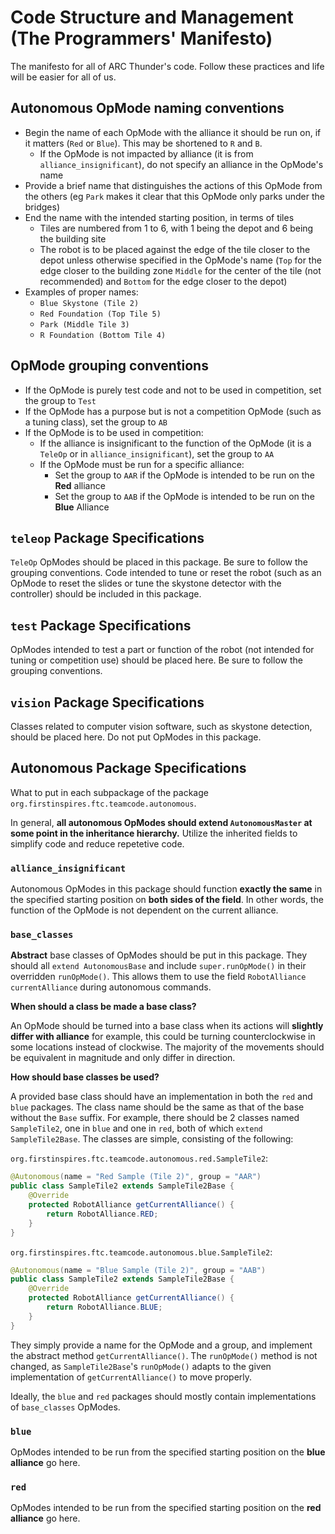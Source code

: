 # Code Structure and Management (The Programmers' Manifesto)

The manifesto for all of ARC Thunder's code. Follow these practices and life will be easier for all of us.

## **Autonomous** OpMode naming conventions

* Begin the name of each OpMode with the alliance it should be run on, if it matters (`Red` or `Blue`). This may be shortened to `R` and `B`.
    * If the OpMode is not impacted by alliance (it is from `alliance_insignificant`), do not specify an alliance in the OpMode's name
* Provide a brief name that distinguishes the actions of this OpMode from the others (eg `Park` makes it clear that this OpMode only parks under the bridges)
* End the name with the intended starting position, in terms of tiles
    * Tiles are numbered from 1 to 6, with 1 being the depot and 6 being the building site
    * The robot is to be placed against the edge of the tile closer to the depot unless otherwise specified in the OpMode's name (`Top` for the edge closer to the building zone `Middle` for the center of the tile (not recommended) and `Bottom` for the edge closer to the depot)
* Examples of proper names:
    * `Blue Skystone (Tile 2)`
    * `Red Foundation (Top Tile 5)`
    * `Park (Middle Tile 3)`
    * `R Foundation (Bottom Tile 4)`
    
## OpMode grouping conventions
* If the OpMode is purely test code and not to be used in competition, set the group to `Test`
* If the OpMode has a purpose but is not a competition OpMode (such as a tuning class), set the group to `AB`
* If the OpMode is to be used in competition:
    * If the alliance is insignificant to the function of the OpMode (it is a `TeleOp` or in `alliance_insignificant`), set the group to `AA`
    * If the OpMode must be run for a specific alliance:
        * Set the group to `AAR` if the OpMode is intended to be run on the **Red** alliance
        * Set the group to `AAB` if the OpMode is intended to be run on the **Blue** Alliance

## `teleop` Package Specifications
`TeleOp` OpModes should be placed in this package. Be sure to follow the grouping conventions. Code intended to tune or reset the robot (such as an OpMode to reset the slides or tune the skystone detector with the controller) should be included in this package.

## `test` Package Specifications
OpModes intended to test a part or function of the robot (not intended for tuning or competition use) should be placed here. Be sure to follow the grouping conventions.

## `vision` Package Specifications
Classes related to computer vision software, such as skystone detection, should be placed here. Do not put OpModes in this package.

## Autonomous Package Specifications
What to put in each subpackage of the package `org.firstinspires.ftc.teamcode.autonomous`. 

In general, **all autonomous OpModes should extend `AutonomousMaster` at some point in the inheritance hierarchy.** Utilize the inherited fields to simplify code and reduce repetetive code.

### `alliance_insignificant`
Autonomous OpModes in this package should function **exactly the same** in the specified starting position on **both sides of the field**. In other words, the function of the OpMode is not dependent on the current alliance.

### `base_classes`
**Abstract** base classes of OpModes should be put in this package. They should all `extend AutonomousBase` and include `super.runOpMode()` in their overridden `runOpMode()`. This allows them to use the field `RobotAlliance currentAlliance` during autonomous commands.

**When should a class be made a base class?** 

An OpMode should be turned into a base class when its actions will **slightly differ with alliance** for example, this could be turning counterclockwise in some locations instead of clockwise. The majority of the movements should be equivalent in magnitude and only differ in direction. 

**How should base classes be used?**

A provided base class should have an implementation in both the `red` and `blue` packages. The class name should be the same as that of the base without the `Base` suffix. For example, there should be 2 classes named `SampleTile2`, one in `blue` and one in `red`, both of which `extend SampleTile2Base`. The classes are simple, consisting of the following:

`org.firstinspires.ftc.teamcode.autonomous.red.SampleTile2`:
```java
@Autonomous(name = "Red Sample (Tile 2)", group = "AAR")
public class SampleTile2 extends SampleTile2Base {
    @Override
    protected RobotAlliance getCurrentAlliance() {
        return RobotAlliance.RED;
    }
}
```

`org.firstinspires.ftc.teamcode.autonomous.blue.SampleTile2`:
```java
@Autonomous(name = "Blue Sample (Tile 2)", group = "AAB")
public class SampleTile2 extends SampleTile2Base {
    @Override
    protected RobotAlliance getCurrentAlliance() {
        return RobotAlliance.BLUE;
    }
}
``` 

They simply provide a name for the OpMode and a group, and implement the abstract method `getCurrentAlliance()`. The `runOpMode()` method is not changed, as `SampleTile2Base`'s `runOpMode()` adapts to the given implementation of `getCurrentAlliance()` to move properly.

Ideally, the `blue` and `red` packages should mostly contain implementations of `base_classes` OpModes. 

### `blue`
OpModes intended to be run from the specified starting position on the **blue alliance** go here.

### `red`
OpModes intended to be run from the specified starting position on the **red alliance** go here.

